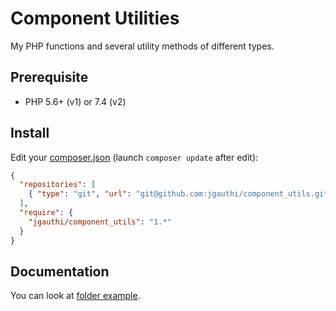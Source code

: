 # Component Utilities
My PHP functions and several utility methods of different types.

## Prerequisite

* PHP 5.6+ (v1) or 7.4 (v2)

## Install
Edit your [composer.json](https://getcomposer.org) (launch `composer update` after edit):
```json
{
  "repositories": [
    { "type": "git", "url": "git@github.com:jgauthi/component_utils.git" }
  ],
  "require": {
    "jgauthi/component_utils": "1.*"
  }
}
```


## Documentation
You can look at [folder example](example).
